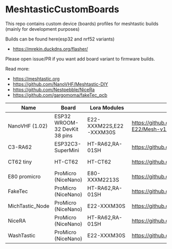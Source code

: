 # MeshtasticCustomBoards

This repo contains custom device (boards) profiles for meshtastic builds (mainly for development purposes)

Builds can be found here(esp32 and nrf52 variants)
* https://mrekin.duckdns.org/flasher/

Please open issue/PR if you want add board variant to firmware builds.

Read more:
* https://meshtastic.org
* https://github.com/NanoVHF/Meshtastic-DIY
* https://github.com/Nestpebble/NiceRa
* https://github.com/gargomoma/fakeTec_pcb


| Name            | Board                         | Lora Modules            | Link                                                                                            | FW variant                   | MCU      |
|-----------------|-------------------------------|-------------------------|-------------------------------------------------------------------------------------------------|------------------------------|----------|
| NanoVHF (1.02)  | ESP32 WROOM-32 DevKit 38 pins | E22-XXXM22S,E22-XXXM30S | https://github.com/NanoVHF/Meshtastic-DIY/tree/main/PCB/ESP-32-devkit_EBYTE-E22/Mesh-v1.02-2LCD | meshtastic-diy-v1-rxtx-ru    | ESP32    |
| C3-RA62         | ESP32C3-SuperMini             | HT-RA62,RA-01SH         | https://github.com/mrekin/MeshtasticCustomBoards/tree/main/firmware/variants/diy/diy_c3_ra62    | diy-c3-ra62                  | ESP32C3  |
| CT62 tiny       | HT-CT62                       | HT-CT62                 | https://github.com/mrekin/MeshtasticCustomBoards/tree/main/Gerbers/ct62_tiny                    | diy-heltec-ct62-c3-tiny-1_02 | ESP32C3  |
| E80 promicro    | ProMicro (NiceNano)           | E80-XXXM2213S           | https://github.com/mrekin/MeshtasticCustomBoards/tree/main/Gerbers/e80_promicro                 | nrf52_promicro_diy_tcxo      | NRF52840 |
| FakeTec         | ProMicro (NiceNano)           | HT-RA62,RA-01SH         | https://github.com/gargomoma/fakeTec_pcb/                                                       | nrf52_promicro_diy_tcxo      | NRF52840 |
| MichTastic_Node | ProMicro (NiceNano)           | E22-XXXM30S             | https://github.com/Hamspiced/MichTastic_Node                                                    | nrf52_promicro_diy_tcxo      | NRF52840 |
| NiceRA          | ProMicro (NiceNano)           | HT-RA62,RA-01SH         | https://github.com/NomDeTom/NiceRa                                                              | nrf52_promicro_diy_tcxo      | NRF52840 |
| WashTastic      | ProMicro (NiceNano)           | E22-XXXM30S             | https://github.com/valzzu/meshtastic-pcbs/tree/main/WashTastic                                  | nrf52_promicro_diy_tcxo      | NRF52840 |